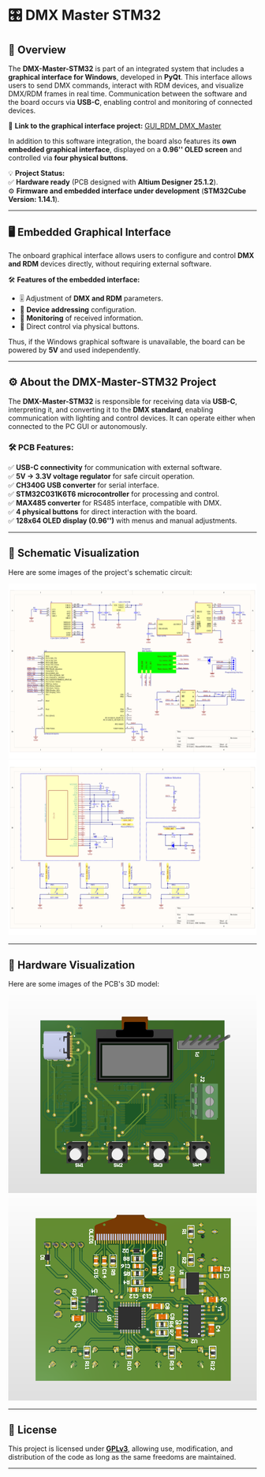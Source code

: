 # 🎛️ DMX Master STM32

## 📌 Overview

The **DMX-Master-STM32** is part of an integrated system that includes a **graphical interface for Windows**, developed in **PyQt**. This interface allows users to send DMX commands, interact with RDM devices, and visualize DMX/RDM frames in real time. Communication between the software and the board occurs via **USB-C**, enabling control and monitoring of connected devices.

🔗 **Link to the graphical interface project:** [GUI_RDM_DMX_Master](https://github.com/GuilhermeRS11/GUI_RDM_DMX_Master/tree/master)

In addition to this software integration, the board also features its **own embedded graphical interface**, displayed on a **0.96'' OLED screen** and controlled via **four physical buttons**.

💡 **Project Status:**  
✅ **Hardware ready** (PCB designed with **Altium Designer 25.1.2**).  
⚙️ **Firmware and embedded interface under development** (**STM32Cube Version: 1.14.1**).  

---

## 🖥️ Embedded Graphical Interface  

The onboard graphical interface allows users to configure and control **DMX and RDM** devices directly, without requiring external software.  

🛠 **Features of the embedded interface:**  
- 🎚️ Adjustment of **DMX and RDM** parameters.  
- 📍 **Device addressing** configuration.  
- 📡 **Monitoring** of received information.  
- 🔘 Direct control via physical buttons.  

Thus, if the Windows graphical software is unavailable, the board can be powered by **5V** and used independently.

---

## ⚙️ About the DMX-Master-STM32 Project

The **DMX-Master-STM32** is responsible for receiving data via **USB-C**, interpreting it, and converting it to the **DMX standard**, enabling communication with lighting and control devices. It can operate either when connected to the PC GUI or autonomously.

### 🛠️ PCB Features:
✅ **USB-C connectivity** for communication with external software.  
✅ **5V → 3.3V voltage regulator** for safe circuit operation.  
✅ **CH340G USB converter** for serial interface.  
✅ **STM32C031K6T6 microcontroller** for processing and control.  
✅ **MAX485 converter** for RS485 interface, compatible with DMX.  
✅ **4 physical buttons** for direct interaction with the board.  
✅ **128x64 OLED display (0.96'')** with menus and manual adjustments.  

---

## 📡 Schematic Visualization  

Here are some images of the project's schematic circuit:  

![📜 Schematic - Page 1](documents/images/schematic_1.png)  
![📜 Schematic - Page 2](documents/images/schematic_2.png)  

---

## 🔧 Hardware Visualization  

Here are some images of the PCB's 3D model:  

![🖼️ DMX-Master-STM32 - Front View](documents/images/3D_PCB_front_view.png)  
![🖼️ DMX-Master-STM32 - Back View](documents/images/3D_PCB_back_view.png)  

---

## 📜 License

This project is licensed under **[GPLv3](https://www.gnu.org/licenses/gpl-3.0.txt)**, allowing use, modification, and distribution of the code as long as the same freedoms are maintained.

---